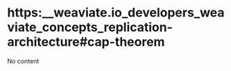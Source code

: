 # https:\_\_weaviate.io_developers_weaviate_concepts_replication-architecture#cap-theorem

No content
